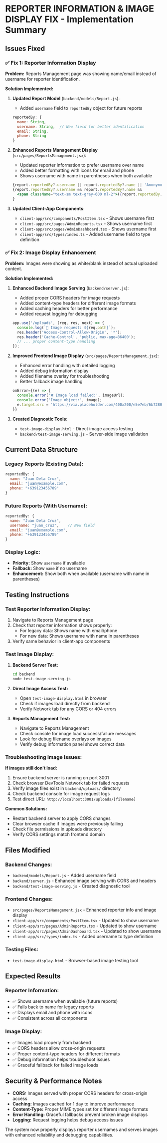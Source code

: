 # REPORTER INFORMATION & IMAGE DISPLAY FIX - Implementation Summary

## Issues Fixed

### ✅ Fix 1: Reporter Information Display
**Problem:** Reports Management page was showing name/email instead of username for reporter identification.

**Solution Implemented:**
1. **Updated Report Model** (`backend/models/Report.js`):
   - Added `username` field to `reportedBy` object for future reports
   ```javascript
   reportedBy: {
     name: String,
     username: String,  // New field for better identification
     email: String,
     phone: String
   }
   ```

2. **Enhanced Reports Management Display** (`src/pages/ReportsManagement.jsx`):
   - Updated reporter information to prefer username over name
   - Added better formatting with icons for email and phone
   - Shows username with name in parentheses when both available
   ```jsx
   {report.reportedBy?.username || report.reportedBy?.name || 'Anonymous Reporter'}
   {report.reportedBy?.username && report.reportedBy?.name && 
     <span className="text-sm text-gray-600 ml-2">({report.reportedBy.name})</span>
   }
   ```

3. **Updated Client-App Components**:
   - `client-app/src/components/PostItem.tsx` - Shows username first
   - `client-app/src/pages/AdminReports.tsx` - Shows username first  
   - `client-app/src/pages/AdminDashboard.tsx` - Shows username first
   - `client-app/src/types/index.ts` - Added username field to type definition

### ✅ Fix 2: Image Display Enhancement
**Problem:** Images were showing as white/blank instead of actual uploaded content.

**Solution Implemented:**
1. **Enhanced Backend Image Serving** (`backend/server.js`):
   - Added proper CORS headers for image requests
   - Added content-type headers for different image formats
   - Added caching headers for better performance
   - Added request logging for debugging
   ```javascript
   app.use('/uploads', (req, res, next) => {
     console.log(`📸 Image request: ${req.path}`);
     res.header('Access-Control-Allow-Origin', '*');
     res.header('Cache-Control', 'public, max-age=86400');
     // ... proper content-type handling
   });
   ```

2. **Improved Frontend Image Display** (`src/pages/ReportsManagement.jsx`):
   - Enhanced error handling with detailed logging
   - Added debug information display
   - Added filename overlay for troubleshooting
   - Better fallback image handling
   ```jsx
   onError={(e) => {
     console.error('❌ Image load failed:', imageUrl);
     console.error('Image object:', image);
     e.target.src = 'https://via.placeholder.com/400x200/e5e7eb/6b7280?text=Image+Load+Failed';
   }}
   ```

3. **Created Diagnostic Tools**:
   - `test-image-display.html` - Direct image access testing
   - `backend/test-image-serving.js` - Server-side image validation

## Current Data Structure

### Legacy Reports (Existing Data):
```javascript
reportedBy: {
  name: "Juan Dela Cruz",
  email: "juan@example.com",
  phone: "+639123456789"
}
```

### Future Reports (With Username):
```javascript
reportedBy: {
  name: "Juan Dela Cruz", 
  username: "juan_cruz",    // New field
  email: "juan@example.com",
  phone: "+639123456789"
}
```

### Display Logic:
- **Priority:** Show `username` if available
- **Fallback:** Show `name` if no username
- **Enhancement:** Show both when available (username with name in parentheses)

## Testing Instructions

### Test Reporter Information Display:
1. Navigate to Reports Management page
2. Check that reporter information shows properly:
   - For legacy data: Shows name with email/phone
   - For new data: Shows username with name in parentheses
3. Verify same behavior in client-app components

### Test Image Display:
1. **Backend Server Test:**
   ```bash
   cd backend
   node test-image-serving.js
   ```

2. **Direct Image Access Test:**
   - Open `test-image-display.html` in browser
   - Check if images load directly from backend
   - Verify Network tab for any CORS or 404 errors

3. **Reports Management Test:**
   - Navigate to Reports Management
   - Check console for image load success/failure messages
   - Look for debug filename overlays on images
   - Verify debug information panel shows correct data

### Troubleshooting Image Issues:

**If images still don't load:**
1. Ensure backend server is running on port 3001
2. Check browser DevTools Network tab for failed requests
3. Verify image files exist in `backend/uploads/` directory
4. Check backend console for image request logs
5. Test direct URL: `http://localhost:3001/uploads/[filename]`

**Common Solutions:**
- Restart backend server to apply CORS changes
- Clear browser cache if images were previously failing
- Check file permissions in uploads directory
- Verify CORS settings match frontend domain

## Files Modified

### Backend Changes:
- `backend/models/Report.js` - Added username field
- `backend/server.js` - Enhanced image serving with CORS and headers
- `backend/test-image-serving.js` - Created diagnostic tool

### Frontend Changes:
- `src/pages/ReportsManagement.jsx` - Enhanced reporter info and image display
- `client-app/src/components/PostItem.tsx` - Updated to show username
- `client-app/src/pages/AdminReports.tsx` - Updated to show username  
- `client-app/src/pages/AdminDashboard.tsx` - Updated to show username
- `client-app/src/types/index.ts` - Added username to type definition

### Testing Files:
- `test-image-display.html` - Browser-based image testing tool

## Expected Results

### Reporter Information:
- ✅ Shows username when available (future reports)
- ✅ Falls back to name for legacy reports  
- ✅ Displays email and phone with icons
- ✅ Consistent across all components

### Image Display:
- ✅ Images load properly from backend
- ✅ CORS headers allow cross-origin requests
- ✅ Proper content-type headers for different formats
- ✅ Debug information helps troubleshoot issues
- ✅ Graceful fallback for failed image loads

## Security & Performance Notes

- **CORS:** Images served with proper CORS headers for cross-origin access
- **Caching:** Images cached for 1 day to improve performance
- **Content-Type:** Proper MIME types set for different image formats
- **Error Handling:** Graceful fallbacks prevent broken image displays
- **Logging:** Request logging helps debug access issues

The system now properly displays reporter usernames and serves images with enhanced reliability and debugging capabilities.
